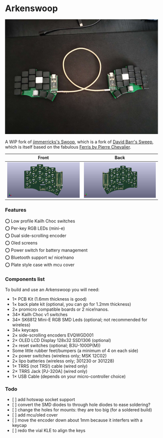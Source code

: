 # Arkenswoop

![Fully assembled Arkenswoop](images/build/full_build.jpg)

A WIP fork of [jimmerricks's Swoop](https://github.com/jimmerricks/swoop), which is a fork of [David Barr's Sweep](https://github.com/davidphilipbarr/Sweep), which is itself based on the fabulous [Ferris by Pierre Chevalier](https://github.com/pierrechevalier83/ferris).

| Front | Back |
| :---: | :---: |
| ![front](/images/exports/arkenswoop/front.png) | ![back](/images/exports/arkenswoop/back.png) |

### Features

⭕ Low profile Kailh Choc switches  
⭕ Per-key RGB LEDs (mini-e)  
⭕ Dual side-scrolling encoder  
⭕ Oled screens  
⭕ Power switch for battery management  
⭕ Bluetooth support w/ nice!nano  
⭕ Plate style case with mcu cover

### Components list

To build and use an Arkenswoop you will need:

* 1× PCB Kit (1.6mm thickness is good)
* 1× back plate kit (optional, you can go for 1.2mm thickness)
* 2× promicro compatible boards or 2 nice!nanos.
* 34× Kailh Choc v1 switches
* 34× SK6812 Mini-E RGB SMD Leds (optional; not recommended for wireless)
* 34× keycaps
* 2× side-scrolling encoders EVQWGD001
* 2× OLED LCD Display 128x32 SSD1306 (optional)
* 2× reset switches (optional; B3U-1000P(M))
* Some little rubber feet/bumpers (a minimum of 4 on each side)
* 2× power switches (wireless only; MSK 12C02)
* 2× lipo batteries (wireless only; 301230 or 301228)
* 1× TRRS (not TRS!) cable (wired only)
* 2× TRRS Jack [PJ-320A] (wired only)
* 1× USB Cable (depends on your micro-controller choice)

### Todo

- [ ] add hotswap socket support
- [ ] convert the SMD diodes to through hole diodes to ease soldering?
- [ ] change the holes for mounts: they are too big (for a soldered build)
- [ ] add mcu/oled cover
- [ ] move the encoder down about 1mm because it interfers with a keycap
- [ ] redo the vial KLE to align the keys
